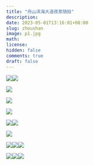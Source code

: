```yaml
---
title: "舟山滨海大道夜景随拍"
description: 
date: 2023-05-01T13:16:01+08:00
slug: zhoushan
image: p1.jpg
math: 
license: 
hidden: false
comments: true
draft: false
---
```


![](**p3.jpg**)![](**p4.jpg**) 

![](**p2.jpg**)

![](**p12.jpg**)

![](**p11.jpg**)

![](**p14.jpg**)![](**p15.jpg**)

![](**p1.jpg**)

![](**p5.jpg**)![](**p6.jpg**)![](**p7.jpg**)

![](**p8.jpg**)![](**p9.jpg**)![](**p10.jpg**)

